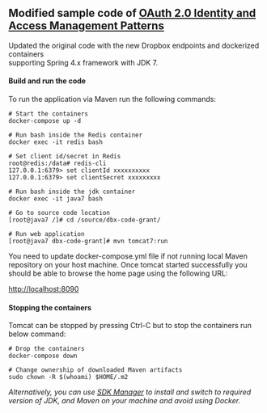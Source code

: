 ## Modified sample code of [OAuth 2.0 Identity and Access Management Patterns](https://www.packtpub.com/mapt/book/application_development/9781783285594)

Updated the original code with the new Dropbox endpoints and dockerized containers  
supporting Spring 4.x framework with JDK 7.

#### Build and run the code

To run the application via Maven run the following commands:

    # Start the containers
    docker-compose up -d
    
    # Run bash inside the Redis container
    docker exec -it redis bash

    # Set client id/secret in Redis
    root@redis:/data# redis-cli          
    127.0.0.1:6379> set clientId xxxxxxxxxx
    127.0.0.1:6379> set clientSecret xxxxxxxxx

    # Run bash inside the jdk container
    docker exec -it java7 bash

    # Go to source code location
    [root@java7 /]# cd /source/dbx-code-grant/
    
    # Run web application
    [root@java7 dbx-code-grant]# mvn tomcat7:run


You need to update docker-compose.yml file if not running local Maven repository on your host machine. 
Once tomcat started successfully you should be able to browse the home page using the following URL:

[http://localhost:8090](http://localhost:8090)


#### Stopping the containers
Tomcat can be stopped by pressing Ctrl-C but to stop the containers run below command:

    # Drop the containers
    docker-compose down
    
    # Change ownership of downloaded Maven artifacts 
    sudo chown -R $(whoami) $HOME/.m2

*Alternatively, you can use [SDK Manager](https://sdkman.io/) to install and switch to required version of JDK, and 
Maven on your machine and avoid using Docker.* 